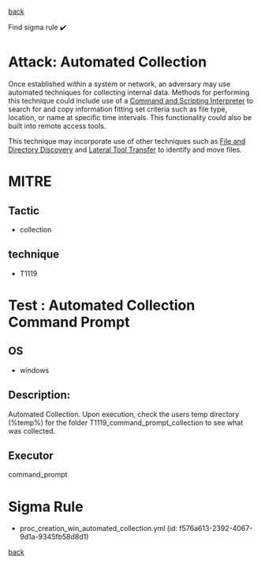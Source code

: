 
[back](../index.md)

Find sigma rule :heavy_check_mark: 

# Attack: Automated Collection 

Once established within a system or network, an adversary may use automated techniques for collecting internal data. Methods for performing this technique could include use of a [Command and Scripting Interpreter](https://attack.mitre.org/techniques/T1059) to search for and copy information fitting set criteria such as file type, location, or name at specific time intervals. This functionality could also be built into remote access tools. 

This technique may incorporate use of other techniques such as [File and Directory Discovery](https://attack.mitre.org/techniques/T1083) and [Lateral Tool Transfer](https://attack.mitre.org/techniques/T1570) to identify and move files.

# MITRE
## Tactic
  - collection


## technique
  - T1119


# Test : Automated Collection Command Prompt
## OS
  - windows


## Description:
Automated Collection. Upon execution, check the users temp directory (%temp%) for the folder T1119_command_prompt_collection
to see what was collected.


## Executor
command_prompt

# Sigma Rule
 - proc_creation_win_automated_collection.yml (id: f576a613-2392-4067-9d1a-9345fb58d8d1)



[back](../index.md)
